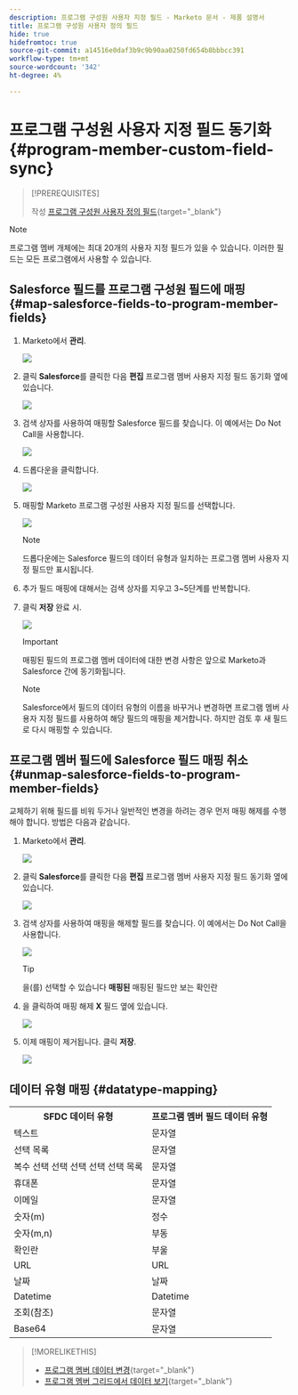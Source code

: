 ```yaml
---
description: 프로그램 구성원 사용자 지정 필드 - Marketo 문서 - 제품 설명서
title: 프로그램 구성원 사용자 정의 필드
hide: true
hidefromtoc: true
source-git-commit: a14516e0daf3b9c9b90aa0250fd654b8bbbcc391
workflow-type: tm+mt
source-wordcount: '342'
ht-degree: 4%

---
```


# 프로그램 구성원 사용자 지정 필드 동기화 {#program-member-custom-field-sync}

>[!PREREQUISITES]
>
>작성 [프로그램 구성원 사용자 정의 필드](/help/marketo/product-docs/core-marketo-concepts/programs/working-with-programs/program-member-custom-fields.md){target=&quot;_blank&quot;}

>[!NOTE]
>
>프로그램 멤버 개체에는 최대 20개의 사용자 지정 필드가 있을 수 있습니다. 이러한 필드는 모든 프로그램에서 사용할 수 있습니다.

## Salesforce 필드를 프로그램 구성원 필드에 매핑 {#map-salesforce-fields-to-program-member-fields}

1. Marketo에서 **관리**.

   ![](assets/program-member-custom-field-sync-1.png)

1. 클릭 **Salesforce**&#x200B;를 클릭한 다음 **편집** 프로그램 멤버 사용자 지정 필드 동기화 옆에 있습니다.

   ![](assets/program-member-custom-field-sync-2.png)

1. 검색 상자를 사용하여 매핑할 Salesforce 필드를 찾습니다. 이 예에서는 Do Not Call을 사용합니다.

   ![](assets/program-member-custom-field-sync-3.png)

1. 드롭다운을 클릭합니다.

   ![](assets/program-member-custom-field-sync-4.png)

1. 매핑할 Marketo 프로그램 구성원 사용자 지정 필드를 선택합니다.

   ![](assets/program-member-custom-field-sync-5.png)

   >[!NOTE]
   >
   >드롭다운에는 Salesforce 필드의 데이터 유형과 일치하는 프로그램 멤버 사용자 지정 필드만 표시됩니다.

1. 추가 필드 매핑에 대해서는 검색 상자를 지우고 3~5단계를 반복합니다.

1. 클릭 **저장** 완료 시.

   ![](assets/program-member-custom-field-sync-6.png)

   >[!IMPORTANT]
   >
   >매핑된 필드의 프로그램 멤버 데이터에 대한 변경 사항은 앞으로 Marketo과 Salesforce 간에 동기화됩니다.

   >[!NOTE]
   >
   >Salesforce에서 필드의 데이터 유형의 이름을 바꾸거나 변경하면 프로그램 멤버 사용자 지정 필드를 사용하여 해당 필드의 매핑을 제거합니다. 하지만 검토 후 새 필드로 다시 매핑할 수 있습니다.

## 프로그램 멤버 필드에 Salesforce 필드 매핑 취소 {#unmap-salesforce-fields-to-program-member-fields}

교체하기 위해 필드를 비워 두거나 일반적인 변경을 하려는 경우 먼저 매핑 해제를 수행해야 합니다. 방법은 다음과 같습니다.

1. Marketo에서 **관리**.

   ![](assets/program-member-custom-field-sync-7.png)

1. 클릭 **Salesforce**&#x200B;를 클릭한 다음 **편집** 프로그램 멤버 사용자 지정 필드 동기화 옆에 있습니다.

   ![](assets/program-member-custom-field-sync-8.png)

1. 검색 상자를 사용하여 매핑을 해제할 필드를 찾습니다. 이 예에서는 Do Not Call을 사용합니다.

   ![](assets/program-member-custom-field-sync-9.png)

   >[!TIP]
   >
   >을(를) 선택할 수 있습니다 **매핑된** 매핑된 필드만 보는 확인란

1. 을 클릭하여 매핑 해제 **X** 필드 옆에 있습니다.

   ![](assets/program-member-custom-field-sync-10.png)

1. 이제 매핑이 제거됩니다. 클릭 **저장**.

   ![](assets/program-member-custom-field-sync-11.png)

## 데이터 유형 매핑 {#datatype-mapping}

<table>
  <colgroup>
    <col/>
    <col/>
  </colgroup>
  <tbody>
    <tr>
      <th>SFDC 데이터 유형</th>
      <th>프로그램 멤버 필드 데이터 유형</th>
    </tr>
    <tr>
      <td>텍스트</td>
      <td>문자열</td>
    </tr>
    <tr>
      <td>선택 목록</td>
      <td>문자열</td>
    </tr>
    <tr>
      <td>복수 선택 선택 선택 선택 선택 목록</td>
      <td>문자열</td>
    </tr>
    <tr>
      <td>휴대폰</td>
      <td>문자열</td>
    </tr>
    <tr>
      <td>이메일</td>
      <td>문자열</td>
    </tr>
    <tr>
      <td>숫자(m)</td>
      <td>정수</td>
    </tr>
    <tr>
      <td>숫자(m,n)</td>
      <td>부동</td>
    </tr>
    <tr>
      <td>확인란</td>
      <td>부울</td>
    </tr>
    <tr>
      <td>URL</td>
      <td>URL</td>
    </tr>
    <tr>
      <td>날짜</td>
      <td>날짜</td>
    </tr>
    <tr>
      <td>Datetime</td>
      <td>Datetime</td>
    </tr>
    <tr>
      <td>조회(참조)</td>
      <td>문자열</td>
    </tr>
    <tr>
      <td>Base64</td>
      <td>문자열</td>
    </tr>
  </tbody>
</table>

>[!MORELIKETHIS]
>
>* [프로그램 멤버 데이터 변경](/help/marketo/product-docs/core-marketo-concepts/smart-campaigns/program-flow-actions/change-program-member-data.md){target=&quot;_blank&quot;}
>* [프로그램 멤버 그리드에서 데이터 보기](/help/marketo/product-docs/core-marketo-concepts/programs/working-with-programs/manage-and-view-members.md){target=&quot;_blank&quot;}

